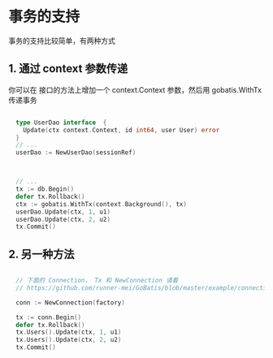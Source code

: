 # 事务的支持


事务的支持比较简单，有两种方式

## 1. 通过 context 参数传递

你可以在 接口的方法上增加一个 context.Context 参数，然后用 gobatis.WithTx 传递事务

````go

  type UserDao interface  {
    Update(ctx context.Context, id int64, user User) error
  }
  // ...
  userDao := NewUserDao(sessionRef)



  // ...
  tx := db.Begin()
  defer tx.Rollback()
  ctx := gobatis.WithTx(context.Background(), tx)
  userDao.Update(ctx, 1, u1)
  userDao.Update(ctx, 2, u2)
  tx.Commit()


````


## 2. 另一种方法

````go

  // 下面的 Connection， Tx 和 NewConnection 请看
  // https://github.com/runner-mei/GoBatis/blob/master/example/connection.go

  conn := NewConnection(factory)

  tx := conn.Begin()
  defer tx.Rollback()
  tx.Users().Update(ctx, 1, u1)
  tx.Users().Update(ctx, 2, u2)
  tx.Commit()
  
````
